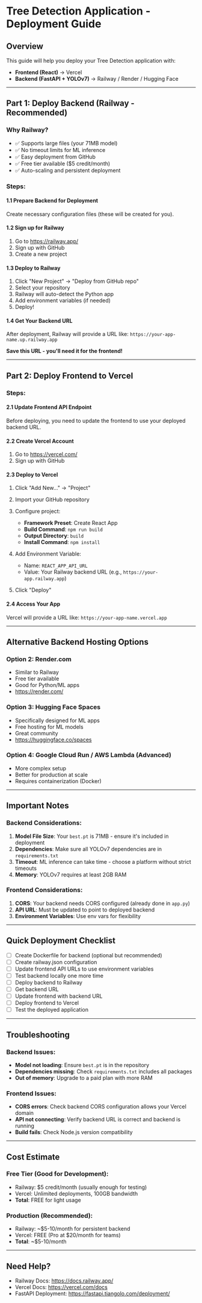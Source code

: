 # Tree Detection Application - Deployment Guide

## Overview

This guide will help you deploy your Tree Detection application with:

- **Frontend (React)** → Vercel
- **Backend (FastAPI + YOLOv7)** → Railway / Render / Hugging Face

---

## Part 1: Deploy Backend (Railway - Recommended)

### Why Railway?

- ✅ Supports large files (your 71MB model)
- ✅ No timeout limits for ML inference
- ✅ Easy deployment from GitHub
- ✅ Free tier available ($5 credit/month)
- ✅ Auto-scaling and persistent deployment

### Steps:

#### 1.1 Prepare Backend for Deployment

Create necessary configuration files (these will be created for you).

#### 1.2 Sign up for Railway

1. Go to https://railway.app/
2. Sign up with GitHub
3. Create a new project

#### 1.3 Deploy to Railway

1. Click "New Project" → "Deploy from GitHub repo"
2. Select your repository
3. Railway will auto-detect the Python app
4. Add environment variables (if needed)
5. Deploy!

#### 1.4 Get Your Backend URL

After deployment, Railway will provide a URL like:
`https://your-app-name.up.railway.app`

**Save this URL - you'll need it for the frontend!**

---

## Part 2: Deploy Frontend to Vercel

### Steps:

#### 2.1 Update Frontend API Endpoint

Before deploying, you need to update the frontend to use your deployed backend URL.

#### 2.2 Create Vercel Account

1. Go to https://vercel.com/
2. Sign up with GitHub

#### 2.3 Deploy to Vercel

1. Click "Add New..." → "Project"
2. Import your GitHub repository
3. Configure project:

   - **Framework Preset**: Create React App
   - **Build Command**: `npm run build`
   - **Output Directory**: `build`
   - **Install Command**: `npm install`

4. Add Environment Variable:

   - Name: `REACT_APP_API_URL`
   - Value: Your Railway backend URL (e.g., `https://your-app.railway.app`)

5. Click "Deploy"

#### 2.4 Access Your App

Vercel will provide a URL like:
`https://your-app-name.vercel.app`

---

## Alternative Backend Hosting Options

### Option 2: Render.com

- Similar to Railway
- Free tier available
- Good for Python/ML apps
- https://render.com/

### Option 3: Hugging Face Spaces

- Specifically designed for ML apps
- Free hosting for ML models
- Great community
- https://huggingface.co/spaces

### Option 4: Google Cloud Run / AWS Lambda (Advanced)

- More complex setup
- Better for production at scale
- Requires containerization (Docker)

---

## Important Notes

### Backend Considerations:

1. **Model File Size**: Your `best.pt` is 71MB - ensure it's included in deployment
2. **Dependencies**: Make sure all YOLOv7 dependencies are in `requirements.txt`
3. **Timeout**: ML inference can take time - choose a platform without strict timeouts
4. **Memory**: YOLOv7 requires at least 2GB RAM

### Frontend Considerations:

1. **CORS**: Your backend needs CORS configured (already done in `app.py`)
2. **API URL**: Must be updated to point to deployed backend
3. **Environment Variables**: Use env vars for flexibility

---

## Quick Deployment Checklist

- [ ] Create Dockerfile for backend (optional but recommended)
- [ ] Create railway.json configuration
- [ ] Update frontend API URLs to use environment variables
- [ ] Test backend locally one more time
- [ ] Deploy backend to Railway
- [ ] Get backend URL
- [ ] Update frontend with backend URL
- [ ] Deploy frontend to Vercel
- [ ] Test the deployed application

---

## Troubleshooting

### Backend Issues:

- **Model not loading**: Ensure `best.pt` is in the repository
- **Dependencies missing**: Check `requirements.txt` includes all packages
- **Out of memory**: Upgrade to a paid plan with more RAM

### Frontend Issues:

- **CORS errors**: Check backend CORS configuration allows your Vercel domain
- **API not connecting**: Verify backend URL is correct and backend is running
- **Build fails**: Check Node.js version compatibility

---

## Cost Estimate

### Free Tier (Good for Development):

- Railway: $5 credit/month (usually enough for testing)
- Vercel: Unlimited deployments, 100GB bandwidth
- **Total**: FREE for light usage

### Production (Recommended):

- Railway: ~$5-10/month for persistent backend
- Vercel: FREE (Pro at $20/month for teams)
- **Total**: ~$5-10/month

---

## Need Help?

- Railway Docs: https://docs.railway.app/
- Vercel Docs: https://vercel.com/docs
- FastAPI Deployment: https://fastapi.tiangolo.com/deployment/
